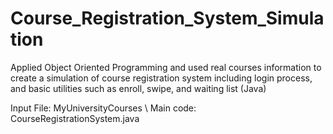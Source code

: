 # Course_Registration_System_Simulation
Applied Object Oriented Programming and used real courses information to create a simulation of course registration system including login process, and basic utilities such as enroll, swipe, and waiting list (Java)

Input File: MyUniversityCourses \\
Main code: CourseRegistrationSystem.java
